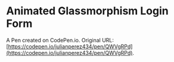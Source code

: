 # Animated Glassmorphism Login Form

A Pen created on CodePen.io. Original URL: [https://codepen.io/julianperez434/pen/QWVgRPd](https://codepen.io/julianperez434/pen/QWVgRPd).

